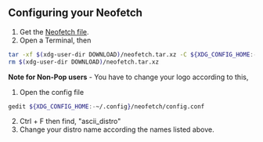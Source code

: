 ## Configuring your Neofetch
1. Get the [Neofetch file](https://github.com/themagicalmammal/howtopopbuntu/releases/tag/neofetch).
2. Open a Terminal, then
```bash
tar -xf $(xdg-user-dir DOWNLOAD)/neofetch.tar.xz -C ${XDG_CONFIG_HOME:-~/.config}
rm $(xdg-user-dir DOWNLOAD)/neofetch.tar.xz
```
**Note for Non-Pop users** -  You have to change your logo according to this, <br />
1. Open the config file
```bash
gedit ${XDG_CONFIG_HOME:-~/.config}/neofetch/config.conf
```
2. Ctrl + F then find, "ascii_distro"
3. Change your distro name according the names listed above.
